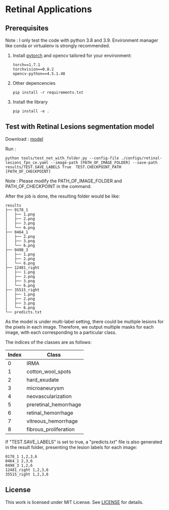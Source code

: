 # Retinal Applications

## Prerequisites

Note : I only test the code with python 3.8 and 3.9. Environment manager like conda or virtualenv is strongly recommended.

1. Install [pytorch](https://pytorch.org/) and opencv tailored for your environment:
    ```
    torch==1.7.1
    torchvision==0.8.2
    opencv-python==4.5.1.48
    ```

2. Other depencencies
    ```
    pip install -r requirements.txt
    ```

3. Install the library
    ```
    pip install -e .
    ```

## Test with Retinal Lesions segmentation model

Download : [model](https://drive.google.com/file/d/10qFflD10qwI-dHjLGOQpPub7RHv31SAi/view?usp=sharing)

Run :
```
python tools/test_net_with_folder.py --config-file ./configs/retinal-lesions_fpn_ce.yaml --image-path [PATH_OF_IMAGE_FOLDER] --save-path results/TEST.SAVE_LABELS True  TEST.CHECKPOINT_PATH [PATH_OF_CHECKPOINT]
```

Note : Please modify the PATH_OF_IMAGE_FOLDER and PATH_OF_CHECKPOINT in the command.

After the job is done, the resulting folder would be like:
```
results
├── 0178_1
│   ├── 1.png
│   ├── 2.png
│   ├── 3.png
│   └── 6.png
├── 0464_1
│   ├── 2.png
│   ├── 3.png
│   └── 6.png
├── 0498_3
│   ├── 1.png
│   ├── 2.png
│   └── 6.png
├── 12481_right
│   ├── 1.png
│   ├── 2.png
│   ├── 3.png
│   └── 6.png
├── 35515_right
│   ├── 1.png
│   ├── 2.png
│   ├── 3.png
│   └── 6.png
└── predicts.txt
```

As the model is under multi-label setting, there could be multiple lesions for the pixels in each image. Therefore, we output multiple masks for each image, with each corresponding to a particular class.

The indices of the classes are as follows:

| Index        | Class |
|--------------|-----------|
| 0 | IRMA       |
| 1     | cotton_wool_spots     |
| 2     | hard_exudate      |
| 3     | microaneurysm      |
| 4     | neovascularization      |
| 5     | preretinal_hemorrhage      |
| 6     | retinal_hemorrhage      |
| 7     | vitreous_hemorrhage      |
| 8     | fibrous_proliferation |

If "TEST.SAVE_LABELS" is set to true, a "predicts.txt" file is also generated in the result folder, presenting the lesion labels for each image:

```
0178_1 1,2,3,6
0464_1 2,3,6
0498_3 1,2,6
12481_right 1,2,3,6
35515_right 1,2,3,6
```


## License
This work is licensed under MIT License. See [LICENSE](LICENSE) for details.
